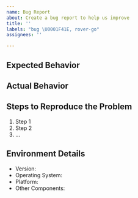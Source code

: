 ```yaml
---
name: Bug Report
about: Create a bug report to help us improve
title: ''
labels: "bug \U0001F41E, rover-go"
assignees: ''

---
```


<!-- Provide a general summary of the issue in the title above -->

## Expected Behavior

<!-- Tell us what should happen -->

## Actual Behavior

<!-- Tell us what happens instead of the expected behaviour -->

## Steps to Reproduce the Problem

<!-- Where possible provide commands and/or sample code -->
<!-- Link to a gist or repo where applicable -->

1. Step 1
1. Step 2
1. ...

## Environment Details

<!-- Complete as much as is applicable -->

- Version: <!-- version where applicable -->
- Operating System: <!-- Windows, Linux with versions -->
- Platform: <!-- e.g. Docker, kubernetes, cloud etc -->
- Other Components: <!-- Details of other components e.g. browser  -->
